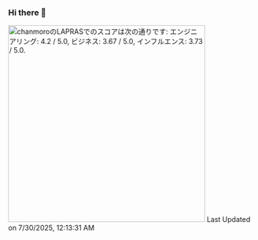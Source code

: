 ### Hi there 👋


<!--START_SECTION:lapras-card-->
<p ><a href="https://lapras.com/public/chanmoro" target="_blank" rel="noopener noreferrer"><img alt="chanmoroのLAPRASでのスコアは次の通りです: エンジニアリング: 4.2 / 5.0, ビジネス: 3.67 / 5.0, インフルエンス: 3.73 / 5.0." src="https://lapras-card-generator.vercel.app/api/svg?e=4.2&b=3.67&i=3.73&b1=%23020E27&b2=%230E5593&i1=%23030E21&i2=%231688BF&l=ja" width="400" ></a>  
Last Updated on 7/30/2025, 12:13:31 AM</p>
<!--END_SECTION:lapras-card-->
